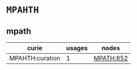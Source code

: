 # `MPAHTH`

## mpath

| curie           |   usages | nodes                                         |
|-----------------|----------|-----------------------------------------------|
| MPAHTH:curation |        1 | [MPATH:852](https://bioregistry.io/MPATH:852) |

